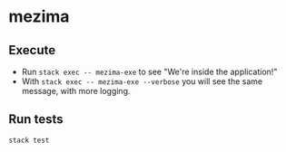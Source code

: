 # mezima

## Execute

* Run `stack exec -- mezima-exe` to see "We're inside the application!"
* With `stack exec -- mezima-exe --verbose` you will see the same message, with more logging.

## Run tests

`stack test`

